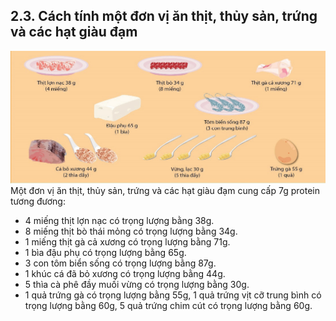 ## 2.3. Cách tính một đơn vị ăn thịt, thủy sản, trứng và các hạt giàu đạm
![Cách tính một đơn vị ăn thịt, thủy sản, trứng và các hạt giàu đạm](../figures/bai1_hinh4.jpg)
Một đơn vị ăn thịt, thủy sản, trứng và các hạt giàu đạm cung cấp 7g
protein tương đương:
- 4 miếng thịt lợn nạc có trọng lượng bằng 38g.
- 8 miếng thịt bò thái mỏng có trọng lượng bằng 34g.
- 1 miếng thịt gà cả xương có trọng lượng bằng 71g.
- 1 bìa đậu phụ có trọng lượng bằng 65g.
- 3 con tôm biển sống có trọng lượng bằng 87g.
- 1 khúc cá đã bỏ xương có trọng lượng bằng 44g.
- 5 thìa cà phê đầy muối vừng có trọng lượng bằng 30g.
- 1 quả trứng gà có trọng lượng bằng 55g, 1 quả trứng vịt cỡ trung bình có trọng lượng bằng 60g, 5 quả trứng chim cút có trọng lượng bằng 60g.